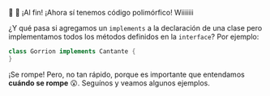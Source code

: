 :tada: :confetti_ball: ¡Al fin! ¡Ahora sí tenemos código polimórfico! Wiiiiiii 

¿Y qué pasa si agregamos un `implements` a la declaración de una clase pero implementamos todos los métodos definidos en la `interface`? Por ejemplo: 

```java
class Gorrion implements Cantante {
}
```

¡Se rompe! Pero, no tan rápido, porque es importante que entendamos **cuándo se rompe** :open_mouth:. Seguínos y veamos algunos ejemplos. 

